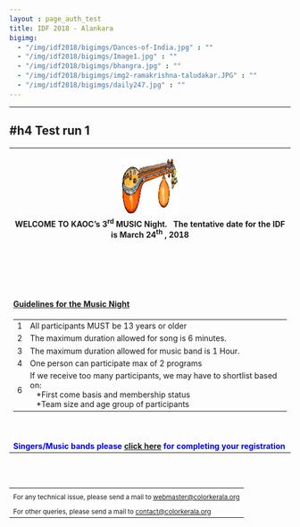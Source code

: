 ```yaml
---
layout : page_auth_test
title: IDF 2018 - Alankara
bigimg:
  - "/img/idf2018/bigimgs/Dances-of-India.jpg" : ""
  - "/img/idf2018/bigimgs/Image1.jpg" : ""
  - "/img/idf2018/bigimgs/bhangra.jpg" : ""
  - "/img/idf2018/bigimgs/img2-ramakrishna-taludakar.JPG" : ""
  - "/img/idf2018/bigimgs/daily247.jpg" : ""
---
```

---
#h4 Test run 1
---
<table align="center" style="border:0"> <tr style="border:0"><td align="center" style="border:0"><br/>
  <center><img src="/img/mn2018/veena.jpg" width="100" height="100" align="center"></center></td></tr>

 <tr style="border:0;background:transparent">
   <td style="border:0"> 
     <strong> <center>WELCOME TO KAOC’s 3<sup>rd</sup> MUSIC Night. &nbsp; The tentative date for the IDF is March 24<sup>th</sup> , 2018 </center></strong><br/><br/><br/>
  </td></tr>
  
  <tr style="border:0;background:transparent">
   <td style="border:0"> <br/><br/><br/>
   <strong> <u> Guidelines for the Music Night </u> </strong> 
    </td></tr> 
  <tr style="border:0" ><td style="border:0" >
  <table align="left">
  <tr>
  <td>1</td><td>All participants MUST be 13 years or older</td>
  </tr>
  <tr> <td>2</td><td>The maximum duration allowed for song is 6 minutes. </td> </tr>
    <tr><td>3</td><td>The maximum duration allowed for music band is 1 Hour.</td></tr>
    <tr><td>4</td><td>One person can participate max of 2 programs</td></tr>
    <tr><td>6</td><td>If we receive too many participants, we may have to shortlist based on: <br/>
     &nbsp;&nbsp;&nbsp;*First come basis and membership status<br/>
     &nbsp;&nbsp;&nbsp;*Team size and age group of participants
     </td></tr>
    </table>
  </td></tr>
   
  <tr style="border:0;background:transparent" ><td style="border:0;background:transparent" > <br/><br/>
  <font color="blue"> <strong>Singers/Music bands please  <a href="https://docs.google.com/forms/d/e/1FAIpQLSd_0HGOgHMNLfV_3a4pv4hErJw6ElOETkvQDGB0JDPJHFVUCQ/viewform?usp=sf_link">click here</a> for completing your registration </strong></font>
    </td></tr>
</table>
<br/><br/>
<table>
  <tr style="border:0;background:transparent">
   <td style="border:0"> <sub> For any technical issue, please send a mail to <u> webmaster@colorkerala.org </u></sub></td></tr>
  <tr style="border:0;background:transparent">
    <td style="border:0">  <sub>For other queries, please send a mail to <u> contact@colorkerala.org </u></sub></td></tr>
  </table>


